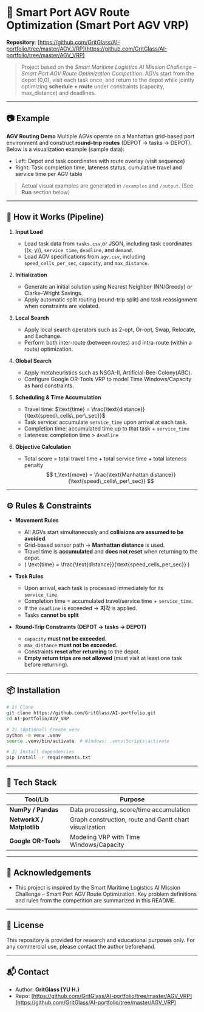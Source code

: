 # 🚢 Smart Port AGV Route Optimization (Smart Port AGV VRP)

**Repository**: [https://github.com/GritGlass/AI-portfolio/tree/master/AGV_VRP](https://github.com/GritGlass/AI-portfolio/tree/master/AGV_VRP)

> Project based on the *Smart Maritime Logistics AI Mission Challenge – Smart Port AGV Route Optimization Competition*.
> AGVs start from the depot (0,0), visit each task once, and return to the depot while jointly optimizing **schedule + route** under constraints (capacity, max_distance) and deadlines.

---

## 📷 Example

**AGV Routing Demo**
Multiple AGVs operate on a Manhattan grid-based port environment and construct **round-trip routes** (DEPOT → tasks → DEPOT). Below is a visualization example (sample data):

* Left: Depot and task coordinates with route overlay (visit sequence)
* Right: Task completion time, lateness status, cumulative travel and service time per AGV table

> Actual visual examples are generated in `/examples` and `/output`. (See **Run** section below)

---

## 🔧 How it Works (Pipeline)

1. **Input Load**

   * Load task data from `tasks.csv`,or JSON, including task coordinates ((x, y)), `service_time`, `deadline`, and `demand`.
   * Load AGV specifications from `agv.csv`, including `speed_cells_per_sec`, `capacity`, and `max_distance`.

2. **Initialization**

   * Generate an initial solution using Nearest Neighbor (NN/Greedy) or Clarke–Wright Savings.
   * Apply automatic split routing (round-trip split) and task reassignment when constraints are violated.

3. **Local Search**

   * Apply local search operators such as 2-opt, Or-opt, Swap, Relocate, and Exchange.
   * Perform both inter-route (between routes) and intra-route (within a route) optimization.

4. **Global Search**

   * Apply metaheuristics such as NSGA-II, Artificial-Bee-Colony(ABC).
   * Configure Google OR-Tools VRP to model Time Windows/Capacity as hard constraints.

5. **Scheduling & Time Accumulation**

   * Travel time: $\text{time} = \frac{\text{distance}}{\text{speed\_cells\_per\_sec}}$
   * Task service: accumulate `service_time` upon arrival at each task.
   * Completion time: accumulated time up to that task + `service_time`
   * Lateness: completion time > `deadline`

6. **Objective Calculation**

   * Total score = total travel time + total service time + total lateness penalty
    $$
    t_\text{move} = \frac{\text{Manhattan distance}}{\text{speed\_cells\_per\_sec}}
    $$
---

## ⚙️ Rules & Constraints

* **Movement Rules**

  * All AGVs start simultaneously and **collisions are assumed to be avoided**.
  * Grid-based sensor path → **Manhattan distance** is used.
  * Travel time is **accumulated** and **does not reset** when returning to the depot.
  * ( \text{time} = \frac{\text{distance}}{\text{speed_cells_per_sec}} )

* **Task Rules**

  * Upon arrival, each task is processed immediately for its `service_time`.
  * Completion time = accumulated travel/service time + `service_time`.
  * If the `deadline` is exceeded ->  **지각** is applied.
  * Tasks **cannot be split**

* **Round-Trip Constraints (DEPOT → tasks → DEPOT)**

  * `capacity` **must not be exceeded.**
  * `max_distance` **must not be exceeded.**
  * Constraints **reset after returning** to the depot.
  * **Empty return trips are not allowed** (must visit at least one task before returning).

---

## 📦 Installation

```bash
# 1) Clone
git clone https://github.com/GritGlass/AI-portfolio.git
cd AI-portfolio/AGV_VRP

# 2) (Optional) Create venv
python -m venv .venv
source .venv/bin/activate  # Windows: .venv\Scripts\activate

# 3) Install dependencies
pip install -r requirements.txt
```

---


## 🧪 Tech Stack

| Tool/Lib                       | Purpose                              |
| ------------------------------ | -------------------------------------|
| **NumPy / Pandas**             | Data processing, score/time accumulation  |
| **NetworkX / Matplotlib**      | Graph construction, route and Gantt chart visualization |
| **Google OR-Tools**            | Modeling VRP with Time Windows/Capacity |

---

## 🙏 Acknowledgements

* This project is inspired by the Smart Maritime Logistics AI Mission Challenge – Smart Port AGV Route Optimization. Key problem definitions and rules from the competition are summarized in this README.

---

## 📄 License

This repository is provided for research and educational purposes only. For any commercial use, please contact the author beforehand.

---

## 📬 Contact

* Author: **GritGlass (YU H.)**
* Repo: [https://github.com/GritGlass/AI-portfolio/tree/master/AGV_VRP](https://github.com/GritGlass/AI-portfolio/tree/master/AGV_VRP)

